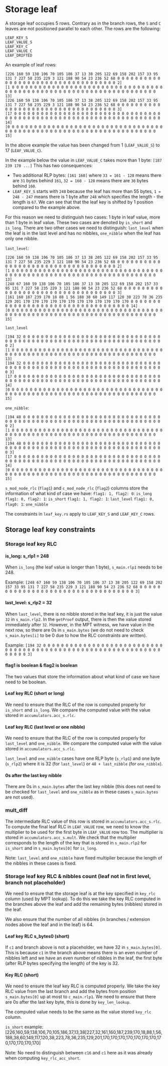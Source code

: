 # Storage leaf

A storage leaf occupies 5 rows.
Contrary as in the branch rows, the `S` and `C` leaves are not positioned parallel to each other.
The rows are the following:
```
LEAF_KEY_S
LEAF_VALUE_S
LEAF_KEY_C
LEAF_VALUE_C
LEAF_DRIFTED
```

An example of leaf rows:
```
[226 160 59 138 106 70 105 186 37 13 38 205 122 69 158 202 157 33 95 131 7 227 58 235 229 3 121 188 90 54 23 236 52 68 0 0 0 0 0 0 0 0 0 0 0 0 0 0 0 0 0 0 0 0 0 0 0 0 0 0 0 0 0 0 0 0 0 0 0 2]
[1 0 0 0 0 0 0 0 0 0 0 0 0 0 0 0 0 0 0 0 0 0 0 0 0 0 0 0 0 0 0 0 0 0 0 0 0 0 0 0 0 0 0 0 0 0 0 0 0 0 0 0 0 0 0 0 0 0 0 0 0 0 0 0 0 0 0 0 0 13]
[226 160 59 138 106 70 105 186 37 13 38 205 122 69 158 202 157 33 95 131 7 227 58 235 229 3 121 188 90 54 23 236 52 68 0 0 0 0 0 0 0 0 0 0 0 0 0 0 0 0 0 0 0 0 0 0 0 0 0 0 0 0 0 0 0 0 0 0 0 3]
[17 0 0 0 0 0 0 0 0 0 0 0 0 0 0 0 0 0 0 0 0 0 0 0 0 0 0 0 0 0 0 0 0 0 0 0 0 0 0 0 0 0 0 0 0 0 0 0 0 0 0 0 0 0 0 0 0 0 0 0 0 0 0 0 0 0 0 0 0 14]
[0 0 0 0 0 0 0 0 0 0 0 0 0 0 0 0 0 0 0 0 0 0 0 0 0 0 0 0 0 0 0 0 0 0 0 0 0 0 0 0 0 0 0 0 0 0 0 0 0 0 0 0 0 0 0 0 0 0 0 0 0 0 0 0 0 0 0 0 0 15]
```

In the above example the value has been changed from 1 (`LEAF_VALUE_S`) to 17 (`LEAF_VALUE_C`).

In the example below the value in `LEAF_VALUE_C` takes more than 1 byte: `[187 239 170 ...]`
This has two consequences:
 - Two additional RLP bytes: `[161 160]` where `33 = 161 - 128` means there are `31` bytes behind `161`,
   `32 = 160 - 128` means there are `30` bytes behind `160`.
 - `LEAF_KEY_S` starts with `248` because the leaf has more than 55 bytes, `1 = 248 - 247` means
   there is 1 byte after `248` which specifies the length - the length is `67`. We can see that
   that the leaf key is shifted by 1 position compared to the example above.

For this reason we need to distinguish two cases: 1 byte in leaf value, more than 1 byte in leaf value.
These two cases are denoted by `is_short` and `is_long`. There are two other cases we need to
distinguish: `last_level` when the leaf is in the last level and has no nibbles, `one_nibble` when
the leaf has only one nibble.

`last_level`:
```
[226 160 59 138 106 70 105 186 37 13 38 205 122 69 158 202 157 33 95 131 7 227 58 235 229 3 121 188 90 54 23 236 52 68 0 0 0 0 0 0 0 0 0 0 0 0 0 0 0 0 0 0 0 0 0 0 0 0 0 0 0 0 0 0 0 0 0 0 0 2]
[1 0 0 0 0 0 0 0 0 0 0 0 0 0 0 0 0 0 0 0 0 0 0 0 0 0 0 0 0 0 0 0 0 0 0 0 0 0 0 0 0 0 0 0 0 0 0 0 0 0 0 0 0 0 0 0 0 0 0 0 0 0 0 0 0 0 0 0 0 13]
[248 67 160 59 138 106 70 105 186 37 13 38 205 122 69 158 202 157 33 95 131 7 227 58 235 229 3 121 188 90 54 23 236 52 68 0 0 0 0 0 0 0 0 0 0 0 0 0 0 0 0 0 0 0 0 0 0 0 0 0 0 0 0 0 0 0 0 0 0 3]
[161 160 187 239 170 18 88 1 56 188 38 60 149 117 120 38 223 78 36 235 129 201 170 170 170 170 170 170 170 170 170 170 170 170 0 0 0 0 0 0 0 0 0 0 0 0 0 0 0 0 0 0 0 0 0 0 0 0 0 0 0 0 0 0 0 0 0 0 0 14]
[0 0 0 0 0 0 0 0 0 0 0 0 0 0 0 0 0 0 0 0 0 0 0 0 0 0 0 0 0 0 0 0 0 0 0 0 0 0 0 0 0 0 0 0 0 0 0 0 0 0 0 0 0 0 0 0 0 0 0 0 0 0 0 0 0 0 0 0 0 15]
```

`last_level`
```
[194 32 0 0 0 0 0 0 0 0 0 0 0 0 0 0 0 0 0 0 0 0 0 0 0 0 0 0 0 0 0 0 0 0 0 0 0 0 0 0 0 0 0 0 0 0 0 0 0 0 0 0 0 0 0 0 0 0 0 0 0 0 0 0 0 0 0 0 0 2]
[1 0 0 0 0 0 0 0 0 0 0 0 0 0 0 0 0 0 0 0 0 0 0 0 0 0 0 0 0 0 0 0 0 0 0 0 0 0 0 0 0 0 0 0 0 0 0 0 0 0 0 0 0 0 0 0 0 0 0 0 0 0 0 0 0 0 0 0 0 13]
[194 32 0 0 0 0 0 0 0 0 0 0 0 0 0 0 0 0 0 0 0 0 0 0 0 0 0 0 0 0 0 0 0 0 0 0 0 0 0 0 0 0 0 0 0 0 0 0 0 0 0 0 0 0 0 0 0 0 0 0 0 0 0 0 0 0 0 0 0 3]
[17 0 0 0 0 0 0 0 0 0 0 0 0 0 0 0 0 0 0 0 0 0 0 0 0 0 0 0 0 0 0 0 0 0 0 0 0 0 0 0 0 0 0 0 0 0 0 0 0 0 0 0 0 0 0 0 0 0 0 0 0 0 0 0 0 0 0 0 0 14]
[0 0 0 0 0 0 0 0 0 0 0 0 0 0 0 0 0 0 0 0 0 0 0 0 0 0 0 0 0 0 0 0 0 0 0 0 0 0 0 0 0 0 0 0 0 0 0 0 0 0 0 0 0 0 0 0 0 0 0 0 0 0 0 0 0 0 0 0 0 15]
```

`one_nibble`:
```
[194 48 0 0 0 0 0 0 0 0 0 0 0 0 0 0 0 0 0 0 0 0 0 0 0 0 0 0 0 0 0 0 0 0 0 0 0 0 0 0 0 0 0 0 0 0 0 0 0 0 0 0 0 0 0 0 0 0 0 0 0 0 0 0 0 0 0 0 0 2]
[1 0 0 0 0 0 0 0 0 0 0 0 0 0 0 0 0 0 0 0 0 0 0 0 0 0 0 0 0 0 0 0 0 0 0 0 0 0 0 0 0 0 0 0 0 0 0 0 0 0 0 0 0 0 0 0 0 0 0 0 0 0 0 0 0 0 0 0 0 13]
[194 48 0 0 0 0 0 0 0 0 0 0 0 0 0 0 0 0 0 0 0 0 0 0 0 0 0 0 0 0 0 0 0 0 0 0 0 0 0 0 0 0 0 0 0 0 0 0 0 0 0 0 0 0 0 0 0 0 0 0 0 0 0 0 0 0 0 0 0 3]
[17 0 0 0 0 0 0 0 0 0 0 0 0 0 0 0 0 0 0 0 0 0 0 0 0 0 0 0 0 0 0 0 0 0 0 0 0 0 0 0 0 0 0 0 0 0 0 0 0 0 0 0 0 0 0 0 0 0 0 0 0 0 0 0 0 0 0 0 0 14]
[0 0 0 0 0 0 0 0 0 0 0 0 0 0 0 0 0 0 0 0 0 0 0 0 0 0 0 0 0 0 0 0 0 0 0 0 0 0 0 0 0 0 0 0 0 0 0 0 0 0 0 0 0 0 0 0 0 0 0 0 0 0 0 0 0 0 0 0 0 15]
```

`s_mod_node_rlc` (`flag1`) and `c_mod_node_rlc` (`flag2`) columns store the information of what
kind of case we have:
 `flag1: 1, flag2: 0`: `is_long`
 `flag1: 0, flag2: 1`: `is_short`
 `flag1: 1, flag2: 1`: `last_level`
 `flag1: 0, flag0: 1`: `one_nibble`

The constraints in `leaf_key.rs` apply to `LEAF_KEY_S` and `LEAF_KEY_C` rows.

## Storage leaf key constraints

### Storage leaf key RLC

#### is_long: s_rlp1 = 248

When `is_long` (the leaf value is longer than 1 byte), `s_main.rlp1` needs to be 248.

Example:
`[248 67 160 59 138 106 70 105 186 37 13 38 205 122 69 158 202 157 33 95 131 7 227 58 235 229 3 121 188 90 54 23 236 52 68 0 0 0 0 0 0 0 0 0 0 0 0 0 0 0 0 0 0 0 0 0 0 0 0 0 0 0 0 0 0 0 0 0 0 3]`

#### last_level: s_rlp2 = 32

When `last_level`, there is no nibble stored in the leaf key, it is just the value
`32` in `s_main.rlp2`. In the `getProof` output, there is then the value stored immediately
after `32`. However, in the MPT witness, we have value in the next row, so there are 0s
in `s_main.bytes` (we do not need to check `s_main.bytes[i]` to be 0 due to how the RLC
constraints are written).

Example:
`[194 32 0 0 0 0 0 0 0 0 0 0 0 0 0 0 0 0 0 0 0 0 0 0 0 0 0 0 0 0 0 0 0 0 0 0 0 0 0 0 0 0 0 0 0 0 0 0 0 0 0 0 0 0 0 0 0 0 0 0 0 0 0 0 0 0 0 0 0 3]`

#### flag1 is boolean & flag2 is boolean

The two values that store the information about what kind of case we have need to be boolean.

#### Leaf key RLC (short or long)

We need to ensure that the RLC of the row is computed properly for `is_short` and
`is_long`. We compare the computed value with the value stored in `accumulators.acc_s.rlc`.

#### Leaf key RLC (last level or one nibble)

We need to ensure that the RLC of the row is computed properly for `last_level` and
`one_nibble`. We compare the computed value with the value stored in `accumulators.acc_s.rlc`.

`last_level` and `one_nibble` cases have one RLP byte (`s_rlp1`) and one byte (`s_rlp2`)
where it is 32 (for `last_level`) or `48 + last_nibble` (for `one_nibble`).

#### 0s after the last key nibble

There are 0s in `s_main.bytes` after the last key nibble (this does not need to be checked for `last_level` and `one_nibble` as in these cases `s_main.bytes` are not used).

### mult_diff

The intermediate RLC value of this row is stored in `accumulators.acc_s.rlc`.
To compute the final leaf RLC in `LEAF_VALUE` row, we need to know the multiplier to be used
for the first byte in `LEAF_VALUE` row too. The multiplier is stored in `accumulators.acc_s.mult`.
We check that the multiplier corresponds to the length of the key that is stored in `s_main.rlp2`
for `is_short` and in `s_main.bytes[0]` for `is_long`.

Note: `last_level` and `one_nibble` have fixed multiplier because the length of the nibbles
in these cases is fixed.

### Storage leaf key RLC & nibbles count (leaf not in first level, branch not placeholder)

We need to ensure that the storage leaf is at the key specified in `key_rlc` column (used
by MPT lookup). To do this we take the key RLC computed in the branches above the leaf
and add the remaining bytes (nibbles) stored in the leaf.

We also ensure that the number of all nibbles (in branches / extension nodes above
the leaf and in the leaf) is 64.

#### Leaf key RLC s_bytes0 (short)

If `c1` and branch above is not a placeholder, we have 32 in `s_main.bytes[0]`.
This is because `c1` in the branch above means there is an even number of nibbles left
and we have an even number of nibbles in the leaf, the first byte (after RLP bytes
specifying the length) of the key is 32.

#### Key RLC (short)

We need to ensure the leaf key RLC is computed properly. We take the key RLC value
from the last branch and add the bytes from position
`s_main.bytes[0]` up at most to `c_main.rlp1`. We need to ensure that there are 0s
after the last key byte, this is done by `key_len_lookup`.

The computed value needs to be the same as the value stored `key_rlc` column.

`is_short` example:
[226,160,59,138,106,70,105,186,37,13,38[227,32,161,160,187,239,170,18,88,1,56,188,38,60,149,117,120,38,223,78,36,235,129,201,170,170,170,170,170,170,170,170,170,170,170,170]

Note: No need to distinguish between `c16` and `c1` here as it was already
when computing `key_rlc_acc_short`.

